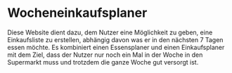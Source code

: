 # Wocheneinkaufsplaner

Diese Website dient dazu, dem Nutzer eine Möglichkeit zu geben, eine Einkaufsliste zu erstellen, abhängig davon was er in den nächsten 7 Tagen essen möchte. Es kombiniert einen Essensplaner und einen Einkaufsplaner mit dem Ziel, dass der Nutzer nur noch ein Mal in der Woche in den Supermarkt muss und trotzdem die ganze Woche gut versorgt ist.
